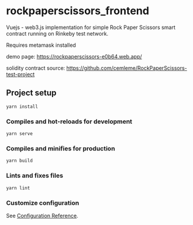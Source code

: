 # rockpaperscissors_frontend

Vuejs - web3.js implementation for simple Rock Paper Scissors smart contract running on Rinkeby test network.

Requires metamask installed

demo page:
https://rockpaperscissors-e0b64.web.app/

solidity contract source:
https://github.com/cemleme/RockPaperScissors-test-project


## Project setup
```
yarn install
```

### Compiles and hot-reloads for development
```
yarn serve
```

### Compiles and minifies for production
```
yarn build
```

### Lints and fixes files
```
yarn lint
```

### Customize configuration
See [Configuration Reference](https://cli.vuejs.org/config/).

